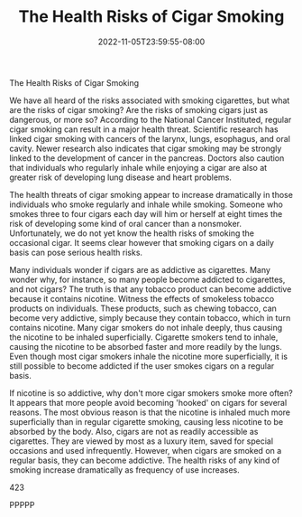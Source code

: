 ﻿---
title: "The Health Risks of Cigar Smoking"
date: 2022-11-05T23:59:55-08:00
description: "Cigars Tips for Web Success"
featured_image: "/images/Cigars.jpg"
tags: ["Cigars"]
---

The Health Risks of Cigar Smoking

We have all heard of the risks associated with smoking cigarettes, but what are the risks of cigar smoking?  Are the risks of smoking cigars just as dangerous, or more so?  According to the National Cancer Instituted, regular cigar smoking can result in a major health threat.  Scientific research has linked cigar smoking with cancers of the larynx, lungs, esophagus, and oral cavity.  Newer research also indicates that cigar smoking may be strongly linked to the development of cancer in the pancreas.  Doctors also caution that individuals who regularly inhale while enjoying a cigar are also at greater risk of developing lung disease and heart problems.

The health threats of cigar smoking appear to increase dramatically in those individuals who smoke regularly and inhale while smoking.  Someone who smokes three to four cigars each day will him or herself at eight times the risk of developing some kind of oral cancer than a nonsmoker.  Unfortunately, we do not yet know the health risks of smoking the occasional cigar.  It seems clear however that smoking cigars on a daily basis can pose serious health risks.  

Many individuals wonder if cigars are as addictive as cigarettes. Many wonder why, for instance, so many people become addicted to cigarettes, and not cigars?  The truth is that any tobacco product can become addictive because it contains nicotine.  Witness the effects of smokeless tobacco products on individuals.  These products, such as chewing tobacco, can become very addictive, simply because they contain tobacco, which in turn contains nicotine.  Many cigar smokers do not inhale deeply, thus causing the nicotine to be inhaled superficially.  Cigarette smokers tend to inhale, causing the nicotine to be absorbed faster and more readily by the lungs.  Even though most cigar smokers inhale the nicotine more superficially, it is still possible to become addicted if the user smokes cigars on a regular basis.  

If nicotine is so addictive, why don't more cigar smokers smoke more often?  It appears that more people avoid becoming 'hooked' on cigars for several reasons.  The most obvious reason is that the nicotine is inhaled much more superficially than in regular cigarette smoking, causing less nicotine to be absorbed by the body.  Also, cigars are not as readily accessible as cigarettes.  They are viewed by most as a luxury item, saved for special occasions and used infrequently.  However, when cigars are smoked on a regular basis, they can become addictive.  The health risks of any kind of smoking increase dramatically as frequency of use increases.   

423

PPPPP

